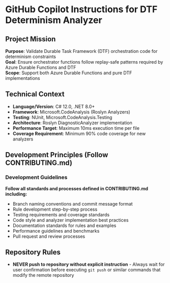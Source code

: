 # GitHub Copilot Instructions for DTF Determinism Analyzer

## Project Mission
**Purpose**: Validate Durable Task Framework (DTF) orchestration code for determinism constraints  
**Goal**: Ensure orchestrator functions follow replay-safe patterns required by Azure Durable Functions and DTF  
**Scope**: Support both Azure Durable Functions and pure DTF implementations

## Technical Context  
- **Language/Version**: C# 12.0, .NET 8.0+
- **Framework**: Microsoft.CodeAnalysis (Roslyn Analyzers)
- **Testing**: NUnit, Microsoft.CodeAnalysis.Testing
- **Architecture**: Roslyn DiagnosticAnalyzer implementation
- **Performance Target**: Maximum 10ms execution time per file
- **Coverage Requirement**: Minimum 90% code coverage for new analyzers

## Development Principles (Follow CONTRIBUTING.md)

### Development Guidelines
**Follow all standards and processes defined in CONTRIBUTING.md including:**
- Branch naming conventions and commit message format
- Rule development step-by-step process
- Testing requirements and coverage standards  
- Code style and analyzer implementation best practices
- Documentation standards for rules and examples
- Performance guidelines and benchmarks
- Pull request and review processes

## Repository Rules
- **NEVER push to repository without explicit instruction** - Always wait for user confirmation before executing `git push` or similar commands that modify the remote repository

